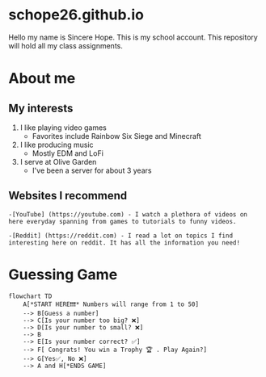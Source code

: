 # schope26.github.io
Hello my name is Sincere Hope. This is my school account. This repository will hold all my class assignments.

# About me

## My interests
1. I like playing video games
    - Favorites include Rainbow Six Siege and Minecraft
2. I like producing music
    - Mostly EDM and LoFi
3. I serve at Olive Garden
    - I've been a server for about 3 years

## Websites I recommend
    -[YouTube] (https://youtube.com) - I watch a plethora of videos on here everyday spanning from games to tutorials to funny videos.

    -[Reddit] (https://reddit.com) - I read a lot on topics I find interesting here on reddit. It has all the information you need!


# Guessing Game

```mermaid
flowchart TD
    A[*START HERE❗❗❗* Numbers will range from 1 to 50] 
    --> B[Guess a number]
    --> C[Is your number too big? ❌]
    --> D[Is your number to small? ❌]
    --> B
    --> E[Is your number correct? ✅]
    --> F[ Congrats! You win a Trophy 🏆 . Play Again?]
    --> G[Yes✅, No ❌]
    --> A and H[*ENDS GAME]
```